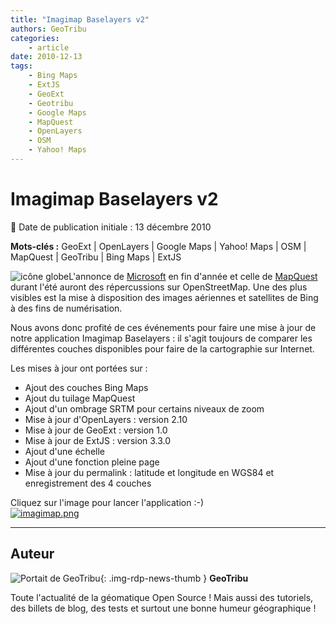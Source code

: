 ```yaml
---
title: "Imagimap Baselayers v2"
authors: GeoTribu
categories:
    - article
date: 2010-12-13
tags:
    - Bing Maps
    - ExtJS
    - GeoExt
    - Geotribu
    - Google Maps
    - MapQuest
    - OpenLayers
    - OSM
    - Yahoo! Maps
---
```


# Imagimap Baselayers v2

:calendar: Date de publication initiale : 13 décembre 2010

**Mots-clés :** GeoExt | OpenLayers | Google Maps | Yahoo! Maps | OSM | MapQuest | GeoTribu | Bing Maps | ExtJS

![icône globe](https://cdn.geotribu.fr/img/internal/icons-rdp-news/world.png)L'annonce de [Microsoft](http://www.bing.com/community/site_blogs/b/maps/archive/2010/11/23/bing-engages-open-maps-community.aspx) en fin d'année et celle de [MapQuest](http://blog.mapquest.com/) durant l'été auront des répercussions sur OpenStreetMap. Une des plus visibles est la mise à disposition des images aériennes et satellites de Bing à des fins de numérisation.

Nous avons donc profité de ces événements pour faire une mise à jour de notre application Imagimap Baselayers : il s'agit toujours de comparer les différentes couches disponibles pour faire de la cartographie sur Internet.

Les mises à jour ont portées sur :

* Ajout des couches Bing Maps
* Ajout du tuilage MapQuest
* Ajout d'un ombrage SRTM pour certains niveaux de zoom
* Mise à jour d'OpenLayers : version 2.10
* Mise à jour de GeoExt : version 1.0
* Mise à jour de ExtJS : version 3.3.0
* Ajout d'une échelle
* Ajout d'une fonction pleine page
* Mise à jour du permalink : latitude et longitude en WGS84 et enregistrement des 4 couches

Cliquez sur l'image pour lancer l'application :-)  
[![imagimap.png](https://cdn.geotribu.fr/img/Blog/imagimap-baselayersv2.png)](http://geotribu.net/applications/baselayers/index.php)

----

## Auteur

![Portait de GeoTribu](https://cdn.geotribu.fr/img/internal/charte/geotribu_logo_64x64.png){: .img-rdp-news-thumb }
**GeoTribu**

Toute l'actualité de la géomatique Open Source ! Mais aussi des tutoriels, des billets de blog, des tests et surtout une bonne humeur géographique !

